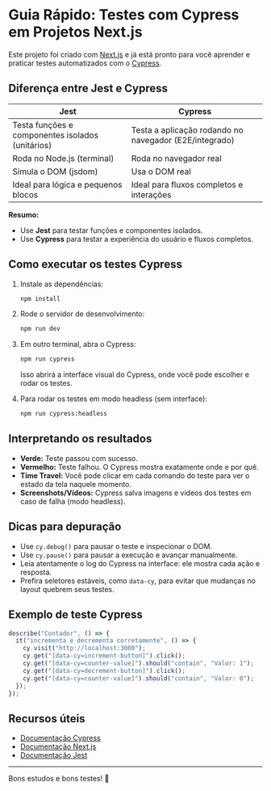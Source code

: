# Guia Rápido: Testes com Cypress em Projetos Next.js

Este projeto foi criado com [Next.js](https://nextjs.org) e já está pronto para você aprender e praticar testes automatizados com o [Cypress](https://www.cypress.io/).

## Diferença entre Jest e Cypress

| Jest                                             | Cypress                                                |
| ------------------------------------------------ | ------------------------------------------------------ |
| Testa funções e componentes isolados (unitários) | Testa a aplicação rodando no navegador (E2E/integrado) |
| Roda no Node.js (terminal)                       | Roda no navegador real                                 |
| Simula o DOM (jsdom)                             | Usa o DOM real                                         |
| Ideal para lógica e pequenos blocos              | Ideal para fluxos completos e interações               |

**Resumo:**

- Use **Jest** para testar funções e componentes isolados.
- Use **Cypress** para testar a experiência do usuário e fluxos completos.

## Como executar os testes Cypress

1. Instale as dependências:

   ```bash
   npm install
   ```

2. Rode o servidor de desenvolvimento:

   ```bash
   npm run dev
   ```

3. Em outro terminal, abra o Cypress:

   ```bash
   npm run cypress
   ```

   Isso abrirá a interface visual do Cypress, onde você pode escolher e rodar os testes.

4. Para rodar os testes em modo headless (sem interface):
   ```bash
   npm run cypress:headless
   ```

## Interpretando os resultados

- **Verde:** Teste passou com sucesso.
- **Vermelho:** Teste falhou. O Cypress mostra exatamente onde e por quê.
- **Time Travel:** Você pode clicar em cada comando do teste para ver o estado da tela naquele momento.
- **Screenshots/Vídeos:** Cypress salva imagens e vídeos dos testes em caso de falha (modo headless).

## Dicas para depuração

- Use `cy.debug()` para pausar o teste e inspecionar o DOM.
- Use `cy.pause()` para pausar a execução e avançar manualmente.
- Leia atentamente o log do Cypress na interface: ele mostra cada ação e resposta.
- Prefira seletores estáveis, como `data-cy`, para evitar que mudanças no layout quebrem seus testes.

## Exemplo de teste Cypress

```js
describe("Contador", () => {
  it("incrementa e decrementa corretamente", () => {
    cy.visit("http://localhost:3000");
    cy.get("[data-cy=increment-button]").click();
    cy.get("[data-cy=counter-value]").should("contain", "Valor: 1");
    cy.get("[data-cy=decrement-button]").click();
    cy.get("[data-cy=counter-value]").should("contain", "Valor: 0");
  });
});
```

## Recursos úteis

- [Documentação Cypress](https://docs.cypress.io/)
- [Documentação Next.js](https://nextjs.org/docs)
- [Documentação Jest](https://jestjs.io/)

---

Bons estudos e bons testes! 🚀
